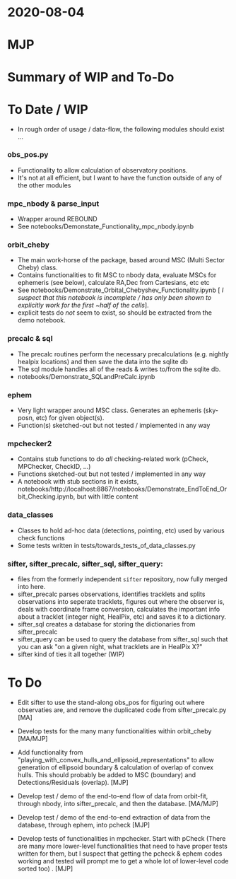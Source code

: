 # 2020-08-04
# MJP
# Summary of WIP and To-Do

# To Date / WIP 

- In rough order of usage / data-flow, the following modules should exist ...

### obs_pos.py

- Functionality to allow calculation of observatory positions. 
- It's not at all efficient, but I want to have the function outside of any of the other modules

 ### mpc_nbody & parse_input

 - Wrapper around REBOUND 
 - See notebooks/Demonstate_Functionality_mpc_nbody.ipynb
 
 ### orbit_cheby
 
 - The main work-horse of the package, based around MSC (Multi Sector Cheby) class. 
 - Contains functionalities to fit MSC to nbody data, evaluate MSCs for ephemeris (see below), calculate RA,Dec from Cartesians, etc etc
 - See notebooks/Demonstrate_Orbital_Chebyshev_Functionality.ipynb [ *I suspect that this notebook is incomplete / has only been shown to explicitly work for the first ~half of the cells*]. 
 - explicit tests do *not* seem to exist, so should be extracted from the demo notebook.
 
 ### precalc & sql 
 
 - The precalc routines perform the necessary precalculations (e.g. nightly healpix locations) and then save the data into the sqlite db
 - The sql module handles all of the reads & writes to/from the sqlite db. 
 - notebooks/Demonstrate_SQLandPreCalc.ipynb 
 
 ### ephem
 
 - Very light wrapper around MSC class. Generates an ephemeris (sky-posn, etc) for given object(s).
 - Function(s) sketched-out but not tested / implemented in any way
 
### mpchecker2
 
- Contains stub functions to do *all* checking-related work (pCheck, MPChecker, CheckID, ...)
- Functions sketched-out but not tested / implemented in any way
- A notebook with stub sections in it exists, notebooks/http://localhost:8867/notebooks/Demonstrate_EndToEnd_Orbit_Checking.ipynb, but with little content

### data_classes

- Classes to hold ad-hoc data (detections, pointing, etc) used by various check functions
- Some tests written in tests/towards_tests_of_data_classes.py

 ### sifter, sifter_precalc, sifter_sql, sifter_query:

- files from the formerly independent `sifter` repository, now fully merged into here. 
- sifter_precalc parses observations, identifies tracklets and splits observations into seperate tracklets, figures out where the observer is, deals with coordinate frame conversion, calculates the important info about a tracklet (integer night, HealPix, etc) and saves it to a dictionary. 
- sifter_sql creates a database for storing the dictionaries from sifter_precalc
- sifter_query can be used to query the database from sifter_sql such that you can ask "on a given night, what tracklets are in HealPix X?"
- sifter kind of ties it all together (WIP)

# To Do 

- Edit sifter to use the stand-along obs_pos for figuring out where observaties are, and remove the duplicated code from sifter_precalc.py [MA]

- Develop tests for the many many functionalities within orbit_cheby [MA/MJP]

- Add functionality from "playing_with_convex_hulls_and_ellipsoid_representations" to allow generation of ellipsoid boundary & calculation of overlap of convex hulls. This should probably be added to MSC (boundary) and Detections/Residuals (overlap). [MJP]

- Develop test / demo of the end-to-end flow of data from orbit-fit, through nbody, into sifter_precalc, and then the database. [MA/MJP]

- Develop test / demo of the end-to-end extraction of data from the database, through ephem, into pcheck [MJP]

- Develop tests of functionalities in mpchecker. Start with pCheck (There are many more lower-level functionalities that need to have proper tests written for them, but I suspect that getting the pcheck & ephem codes working and tested will prompt me to get a whole lot of lower-level code sorted too) . [MJP]

